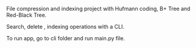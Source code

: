 File compression and indexing project with Hufmann coding, B+ Tree and Red-Black Tree. 

Search, delete , indexing operations with a CLI.

To run app, go to cli folder and run main.py file.
